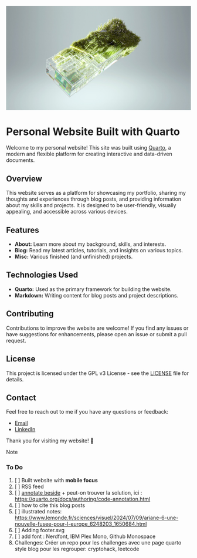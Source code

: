 ![](assets/images/preview.jpg)

# Personal Website Built with Quarto

Welcome to my personal website! This site was built using [Quarto](https://quarto.org/),
a modern and flexible platform for creating interactive and data-driven
documents.

## Overview

This website serves as a platform for showcasing my portfolio, sharing my
thoughts and experiences through blog posts, and providing information about my
skills and projects. It is designed to be user-friendly, visually appealing, and
accessible across various devices.

## Features

- **About:** Learn more about my background, skills, and interests.
- **Blog:** Read my latest articles, tutorials, and insights on various topics.
- **Misc:** Various finished (and unfinished) projects.

## Technologies Used

- **Quarto:** Used as the primary framework for building the website.
- **Markdown:** Writing content for blog posts and project descriptions.

## Contributing

Contributions to improve the website are welcome! If you find any issues or have
suggestions for enhancements, please open an issue or submit a pull request.

## License

This project is licensed under the GPL v3 License - see the [LICENSE](LICENSE)
file for details.

## Contact

Feel free to reach out to me if you have any questions or feedback:

- [Email](mailto:guillaumegilles@me.com)
- [LinkedIn](https://www.linkedin.com/in/guillaumegilles/)

Thank you for visiting my website! 🚀

> [!note]
>
> ### To Do
>
> 1. [ ] Built website with **mobile focus**
> 2. [ ] RSS feed
> 3. [ ] [annotate beside](https://docs.github.com/en/actions/publishing-packages/publishing-docker-images) + peut-on trouver la solution, ici : https://quarto.org/docs/authoring/code-annotation.html
> 4. [ ] how to cite this blog posts
> 5. [ ] illustrated notes: https://www.lemonde.fr/sciences/visuel/2024/07/09/ariane-6-une-nouvelle-fusee-pour-l-europe_6248203_1650684.html
> 6. [ ] Adding footer.svg
> 7. [ ] add font : Nerdfont, IBM Plex Mono, Github Monospace
> 8. Challenges: Créer un repo pour les challenges avec une page quarto style blog pour les regrouper: cryptohack, leetcode
